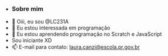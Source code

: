 - ### Sobre mim
- 👋 Oiii, eu sou @LC231A
- 👀 Eu estou interessada em programação
- 🌱 Eu estou aprendendo programação no Scratch e JavaScript
-  Sou iniciante XD 
- 📫 E-mail para contato: laura.canzi@escola.pr.gov.br

<!---
LC231A/LC231A is a ✨ special ✨ repository because its `README.md` (this file) appears on your GitHub profile.
You can click the Preview link to take a look at your changes.
--->
